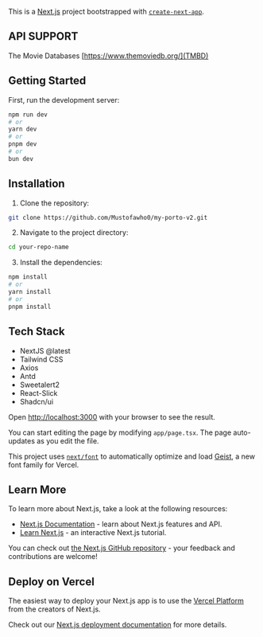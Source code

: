 This is a [Next.js](https://nextjs.org) project bootstrapped with [`create-next-app`](https://nextjs.org/docs/app/api-reference/cli/create-next-app).

## API SUPPORT

The Movie Databases [https://www.themoviedb.org/](TMBD)

## Getting Started

First, run the development server:

```bash
npm run dev
# or
yarn dev
# or
pnpm dev
# or
bun dev
```

## Installation

1. Clone the repository:

```bash
git clone https://github.com/Mustofawho0/my-porto-v2.git
```

2. Navigate to the project directory:

```bash
cd your-repo-name
```

3. Install the dependencies:

```bash
npm install
# or
yarn install
# or
pnpm install
```

## Tech Stack

- NextJS @latest
- Tailwind CSS
- Axios
- Antd
- Sweetalert2
- React-Slick
- Shadcn/ui

Open [http://localhost:3000](http://localhost:3000) with your browser to see the result.

You can start editing the page by modifying `app/page.tsx`. The page auto-updates as you edit the file.

This project uses [`next/font`](https://nextjs.org/docs/app/building-your-application/optimizing/fonts) to automatically optimize and load [Geist](https://vercel.com/font), a new font family for Vercel.

## Learn More

To learn more about Next.js, take a look at the following resources:

- [Next.js Documentation](https://nextjs.org/docs) - learn about Next.js features and API.
- [Learn Next.js](https://nextjs.org/learn) - an interactive Next.js tutorial.

You can check out [the Next.js GitHub repository](https://github.com/vercel/next.js) - your feedback and contributions are welcome!

## Deploy on Vercel

The easiest way to deploy your Next.js app is to use the [Vercel Platform](https://vercel.com/new?utm_medium=default-template&filter=next.js&utm_source=create-next-app&utm_campaign=create-next-app-readme) from the creators of Next.js.

Check out our [Next.js deployment documentation](https://nextjs.org/docs/app/building-your-application/deploying) for more details.
